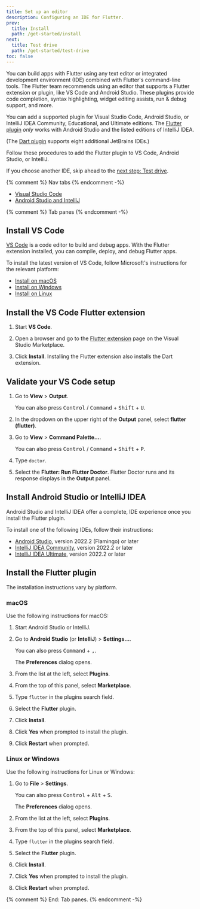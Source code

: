 ```yaml
---
title: Set up an editor
description: Configuring an IDE for Flutter.
prev:
  title: Install
  path: /get-started/install
next:
  title: Test drive
  path: /get-started/test-drive
toc: false
---
```


You can build apps with Flutter using any text editor or
integrated development environment (IDE)
combined with Flutter's command-line tools.
The Flutter team recommends using an editor that supports
a Flutter extension or plugin, like VS Code and Android Studio.
These plugins provide code completion, syntax highlighting,
widget editing assists, run & debug support, and more.

You can add a supported plugin for Visual Studio Code,
Android Studio, or IntelliJ IDEA Community, Educational,
and Ultimate editions.
The [Flutter plugin][] _only_ works with
Android Studio and the listed editions of IntelliJ IDEA.

(The [Dart plugin][] supports eight additional JetBrains IDEs.)

[Flutter plugin]: https://plugins.jetbrains.com/plugin/9212-flutter
[Dart plugin]: https://plugins.jetbrains.com/plugin/6351-dart

Follow these procedures to add the Flutter plugin to VS Code,
Android Studio, or IntelliJ.

If you choose another IDE, skip ahead to the [next step: Test drive][].

{% comment %} Nav tabs {% endcomment -%}
<ul class="nav nav-tabs" id="editor-setup" role="tablist">
  <li class="nav-item">
    <a class="nav-link active" id="vscode-tab" href="#vscode" role="tab" aria-controls="vscode" aria-selected="true">Visual Studio Code</a>
  </li>
  <li class="nav-item">
    <a class="nav-link" id="androidstudio-tab" href="#androidstudio" role="tab" aria-controls="androidstudio" aria-selected="false">Android Studio and IntelliJ</a>
  </li>
</ul>

{% comment %} Tab panes {% endcomment -%}
<div class="tab-content">
<div class="tab-pane active" id="vscode" role="tabpanel" aria-labelledby="vscode-tab" markdown="1">

## Install VS Code

[VS Code][] is a code editor to build and debug apps.
With the Flutter extension installed, you can compile, deploy, and debug
Flutter apps.

To install the latest version of VS Code,
follow Microsoft's instructions for the relevant platform:

- [Install on macOS][]
- [Install on Windows][]
- [Install on Linux][]

[VS Code]: https://code.visualstudio.com/
[Install on macOS]: https://code.visualstudio.com/docs/setup/mac
[Install on Windows]: https://code.visualstudio.com/docs/setup/windows
[Install on Linux]: https://code.visualstudio.com/docs/setup/linux

## Install the VS Code Flutter extension

1. Start **VS Code**.

1. Open a browser and go to the [Flutter extension][] page
   on the Visual Studio Marketplace.

1. Click **Install**.
   Installing the Flutter extension also installs the Dart extension.

[Flutter extension]: https://marketplace.visualstudio.com/items?itemName=Dart-Code.flutter

## Validate your VS Code setup

1. Go to **View** <span aria-label="and then">></span> **Output**.

   You can also press <kbd>Control</kbd> / <kbd>Command</kbd> +
   <kbd>Shift</kbd> + <kbd>U</kbd>.

1. In the dropdown on the upper right of the **Output** panel, 
   select **flutter (flutter)**.

1. Go to **View** <span aria-label="and then">></span>
   **Command Palette...**.

   You can also press <kbd>Control</kbd> / <kbd>Command</kbd> +
   <kbd>Shift</kbd> + <kbd>P</kbd>.

1. Type `doctor`.

1. Select the **Flutter: Run Flutter Doctor**.
   Flutter Doctor runs and its response displays in the **Output** panel.

</div>
<div class="tab-pane" id="androidstudio" role="tabpanel" aria-labelledby="androidstudio-tab" markdown="1">

## Install Android Studio or IntelliJ IDEA

Android Studio and IntelliJ IDEA offer a complete,
IDE experience once you install the Flutter plugin.

To install one of the following IDEs, follow their instructions:

- [Android Studio][], version 2022.2 (Flamingo) or later
- [IntelliJ IDEA Community][], version 2022.2 or later
- [IntelliJ IDEA Ultimate][], version 2022.2 or later

## Install the Flutter plugin

The installation instructions vary by platform.

### macOS

Use the following instructions for macOS:

1. Start Android Studio or IntelliJ.

1. Go to **Android Studio** (or **IntelliJ**)
   <span aria-label="and then">></span>
   **Settings...**.

   You can also press <kbd>Command</kbd> + <kbd>,</kbd>.

   The **Preferences** dialog opens.

1. From the list at the left, select **Plugins**.

1. From the top of this panel, select **Marketplace**.

1. Type `flutter` in the plugins search field.

1. Select the **Flutter** plugin.

1. Click **Install**.

1. Click **Yes** when prompted to install the plugin.

1. Click **Restart** when prompted.

### Linux or Windows

Use the following instructions for Linux or Windows:

1. Go to **File** <span aria-label="and then">></span> **Settings**.

   You can also press <kbd>Control</kbd> + <kbd>Alt</kbd> + <kbd>S</kbd>.

   The **Preferences** dialog opens.

1. From the list at the left, select **Plugins**.

1. From the top of this panel, select **Marketplace**.

1. Type `flutter` in the plugins search field.

1. Select the **Flutter** plugin.

1. Click **Install**.

1. Click **Yes** when prompted to install the plugin.

1. Click **Restart** when prompted.

</div>
</div>{% comment %} End: Tab panes. {% endcomment -%}

[Android Studio]: {{site.android-dev}}/studio/install
[IntelliJ IDEA Community]: https://www.jetbrains.com/idea/download/
[IntelliJ IDEA Ultimate]: https://www.jetbrains.com/idea/download/
[next step: Test drive]: {{site.url}}/get-started/test-drive

